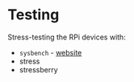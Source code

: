 # Testing

Stress-testing the RPi devices with:

- `sysbench` - [website](http://manpages.ubuntu.com/manpages/bionic/man1/sysbench.1.html)
- stress
- stressberry
